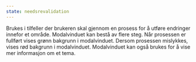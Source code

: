 ```yaml
---
state: needsrevalidation
---
```

Brukes i tilfeller der brukeren skal gjennom en prosess for å utføre endringer innefor et område. Modalvinduet kan bestå av flere steg. Når prosessen er fullført vises grønn bakgrunn i modalvinduet. Dersom prosessen mislykkes, vises rød bakgrunn i modalvinduet. Modalvinduet kan også brukes for å vise mer informasjon om et tema.
